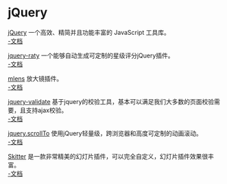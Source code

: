 # jQuery #

[jQuery](https://github.com/jquery/jquery) 一个高效、精简并且功能丰富的 JavaScript 工具库。<br>
[-文档](http://www.jquery123.com/)

[jquery-raty](https://github.com/wbotelhos/raty) 一个能够自动生成可定制的星级评分jQuery插件。<br>
[-文档](http://www.wbotelhos.com/raty/)

[mlens](http://mlens.musings.it/) 放大镜插件。<br>
[-文档](http://mlens.musings.it/)

[jquery-validate](https://github.com/jquery-validation/jquery-validation) 基于jquery的校验工具，基本可以满足我们大多数的页面校验需要，且支持ajax校验。<br>
[-文档](https://jqueryvalidation.org/)

[jquery.scrollTo](https://github.com/flesler/jquery.scrollTo) 使用jQuery轻量级，跨浏览器和高度可定制的动画滚动。<br>
[-文档](https://github.com/flesler/jquery.scrollTo)

[Skitter](https://github.com/thiagosf/skitter) 是一款非常精美的幻灯片插件，可以完全自定义，幻灯片插件效果很丰富。<br>
[-文档](https://skitter-slider.net/)
